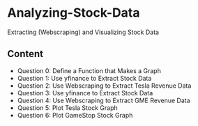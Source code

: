 # Analyzing-Stock-Data
Extracting (Webscraping) and Visualizing Stock Data

## Content
* Question 0: Define a Function that Makes a Graph
* Question 1: Use yfinance to Extract Stock Data
* Question 2: Use Webscraping to Extract Tesla Revenue Data
* Question 3: Use yfinance to Extract Stock Data
* Question 4: Use Webscraping to Extract GME Revenue Data
* Question 5: Plot Tesla Stock Graph
* Question 6: Plot GameStop Stock Graph
